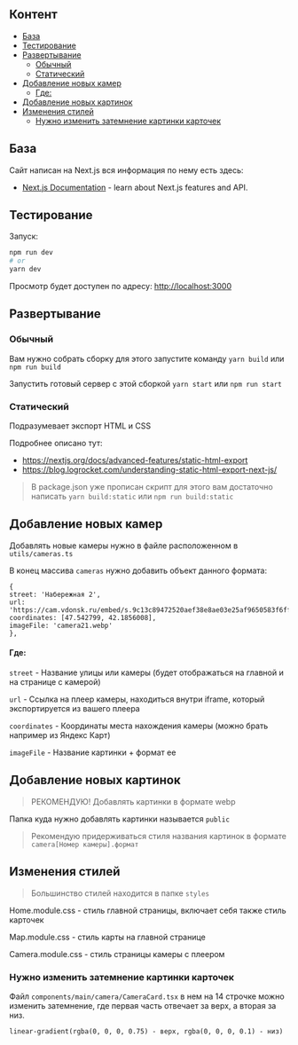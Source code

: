 ## Контент
- [База](#База)
- [Тестирование](#Тестирование)
- [Развертывание](#Развертывание)
    * [Обычный](#Обычный)
    * [Статический](#Статический)
- [Добавление новых камер](#Добавление-новых-камер)
    + [Где:](#Где:)
- [Добавление новых картинок](#Добавление-новых-картинок)
- [Изменения стилей](#Изменения-стилей)
    * [Нужно изменить затемнение картинки карточек](#Нужно-изменить-затемнение-картинки-карточек)

## База

Сайт написан на Next.js вся информация по нему есть здесь:
- [Next.js Documentation](https://nextjs.org/docs) - learn about Next.js features and API.

## Тестирование

Запуск:
```bash
npm run dev
# or
yarn dev
```
Просмотр будет доступен по адресу: [http://localhost:3000](http://localhost:3000)

## Развертывание

### Обычный
Вам нужно собрать сборку для этого запустите команду `yarn build` или `npm run build`

Запустить готовый сервер с этой сборкой `yarn start` или `npm run start`

### Статический
Подразумевает экспорт HTML и CSS

Подробнее описано тут:
- https://nextjs.org/docs/advanced-features/static-html-export
- https://blog.logrocket.com/understanding-static-html-export-next-js/

> В package.json уже прописан скрипт для этого вам достаточно написать `yarn build:static` или `npm run build:static`


## Добавление новых камер
Добавлять новые камеры нужно в файле расположенном в `utils/cameras.ts`

В конец массива `cameras` нужно добавить объект данного формата:
```
{
street: 'Набережная 2',
url: 'https://cam.vdonsk.ru/embed/s.9c13c89472520aef38e8ae03e25af9650583f6ff1',
coordinates: [47.542799, 42.1856008],
imageFile: 'camera21.webp'
},
```

#### Где:

`street` - Название улицы или камеры (будет отображаться на главной и на странице с камерой)

`url` - Ссылка на плеер камеры, находиться внутри iframe, который экспортируется из вашего плеера

`coordinates` - Координаты места нахождения камеры (можно брать например из Яндекс Карт)

`imageFile` - Название картинки + формат ее


## Добавление новых картинок
> РЕКОМЕНДУЮ! Добавлять картинки в формате webp

Папка куда нужно добавлять картинки называется `public`

> Рекомендую придерживаться стиля названия картинок в формате `camera[Номер камеры].формат`


## Изменения стилей
> Большинство стилей находится в папке `styles`

Home.module.css - стиль главной страницы, включает себя также стиль карточек

Map.module.css - стиль карты на главной странице

Camera.module.css - стиль страницы камеры с плеером

### Нужно изменить затемнение картинки карточек
Файл `components/main/camera/CameraCard.tsx` в нем на 14 строчке можно изменить затемнение, где первая часть отвечает за верх, а вторая за низ.

`linear-gradient(rgba(0, 0, 0, 0.75) - верх, rgba(0, 0, 0, 0.1) - низ)`